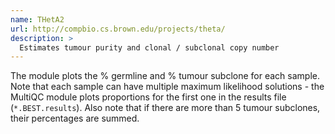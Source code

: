 ```yaml
---
name: THetA2
url: http://compbio.cs.brown.edu/projects/theta/
description: >
  Estimates tumour purity and clonal / subclonal copy number
---
```


The module plots the % germline and % tumour subclone for each sample.
Note that each sample can have multiple maximum likelihood solutions - the MultiQC
module plots proportions for the first one in the results file (`*.BEST.results`).
Also note that if there are more than 5 tumour subclones, their percentages are summed.
